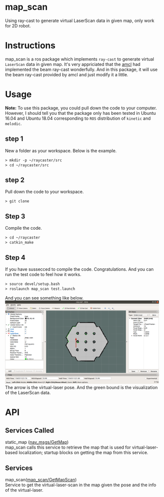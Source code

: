# map_scan
Using ray-cast to generate virtual LaserScan data in given map, only work for 2D robot.

# Instructions
map_scan is a ros package which implements `ray-cast` to generate virtual `LaserScan` data in given map. It's very appriciated that the [amcl](https://github.com/ros-planning/navigation.git) had implemented the beam ray-cast wonderfully. And in this package, it will use the beam ray-cast provided by amcl and just modify it a little.

# Usage
**Note:** To use this package, you could pull down the code to your computer. However, I should tell you that the package only has been tested in Ubuntu 16.04 and Ubuntu 18.04 corresponding to `ROS` distribution of `kinetic` and `melodic`.

## step 1
New a folder as your workspace. Below is the example.
```Shell
> mkdir -p ~/raycaster/src
> cd ~/raycaster/src
```

## step 2
Pull down the code to your workspace.
```Shell
> git clone 
```

## Step 3
Compile the code.
```Shell
> cd ~/raycaster
> catkin_make
```
## Step 4
If you have sussecced to compile the code. Congratulations. And you can run the test code to feel how it works.
```Shell
> source devel/setup.bash
> roslaunch map_scan test.launch
```
And you can see something like below.  
![screenshot](https://github.com/hefvcjm/map_scan/raw/master/screenshot/virtual_scan_test.png)  
The arrow is the virtual-laser pose. And the green bound is the visualization of the LaserScan data.

# API

## Services Called
static_map ([nav_msgs/GetMap](http://docs.ros.org/api/nav_msgs/html/srv/GetMap.html))  
map_scan calls this service to retrieve the map that is used for virtual-laser-based localization; startup blocks on getting the map from this service.

## Services
map_scan([map_scan/GetMapScan](https://github.com/hefvcjm/map_scan/blob/master/srv/GetMapScan.srv))  
Service to get the virtual-laser-scan in the map given the pose and the info of the virtual-laser. 

